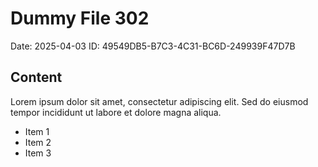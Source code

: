 # Dummy File 302

Date: 2025-04-03
ID: 49549DB5-B7C3-4C31-BC6D-249939F47D7B

## Content

Lorem ipsum dolor sit amet, consectetur adipiscing elit.
Sed do eiusmod tempor incididunt ut labore et dolore magna aliqua.

* Item 1
* Item 2
* Item 3

